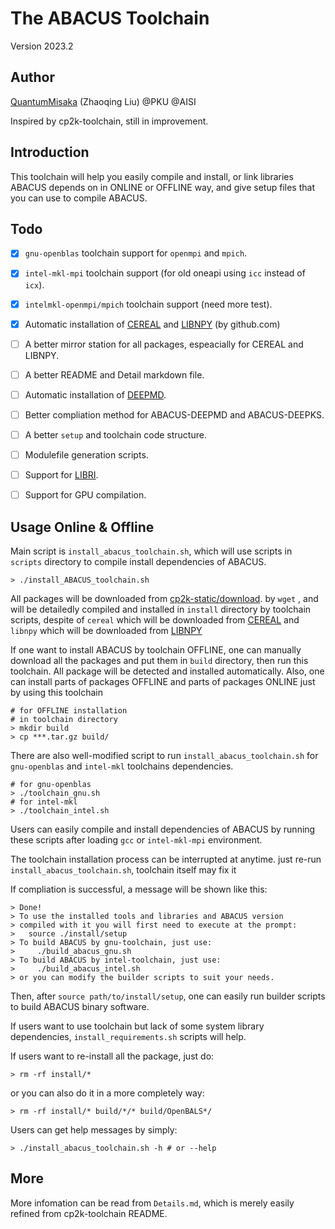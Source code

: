 # The ABACUS Toolchain
Version 2023.2

## Author
[QuantumMisaka](https://github.com/QuantumMisaka) 
(Zhaoqing Liu) @PKU @AISI

Inspired by cp2k-toolchain, still in improvement.

## Introduction

This toolchain will help you easily compile and install, 
or link libraries ABACUS depends on 
in ONLINE or OFFLINE way,
and give setup files that you can use to compile ABACUS.

## Todo
- [x] `gnu-openblas` toolchain support for `openmpi` and `mpich`.
- [x] `intel-mkl-mpi` toolchain support (for old oneapi using `icc` instead of `icx`).
- [x] `intelmkl-openmpi/mpich` toolchain support (need more test).
- [x] Automatic installation of [CEREAL](https://github.com/USCiLab/cereal) and [LIBNPY](https://github.com/llohse/libnpy) (by github.com)
- [ ] A better mirror station for all packages, espeacially for CEREAL and LIBNPY.
- [ ] A better README and Detail markdown file.
- [ ] Automatic installation of [DEEPMD](https://github.com/deepmodeling/deepmd-kit).
- [ ] Better compliation method for ABACUS-DEEPMD and ABACUS-DEEPKS.
- [ ] A better `setup` and toolchain code structure.
- [ ] Modulefile generation scripts.
- [ ] Support for [LIBRI](https://github.com/abacusmodeling/LibRI).
- [ ] Support for GPU compilation.


## Usage Online & Offline
Main script is `install_abacus_toolchain.sh`, 
which will use scripts in `scripts` directory 
to compile install dependencies of ABACUS.

```shell
> ./install_ABACUS_toolchain.sh
```

All packages will be downloaded from [cp2k-static/download](https://www.cp2k.org/static/downloads). by  `wget` , and will be detailedly compiled and installed in `install` directory by toolchain scripts, despite of `cereal` which will be downloaded from [CEREAL](https://github.com/USCiLab/cereal) and `libnpy` which will be downloaded from [LIBNPY](https://github.com/abacusmodeling/LibRI)

If one want to install ABACUS by toolchain OFFLINE, 
one can manually download all the packages and put them in `build` directory, 
then run this toolchain. 
All package will be detected and installed automatically. 
Also, one can install parts of packages OFFLINE and parts of packages ONLINE
just by using this toolchain

```shell
# for OFFLINE installation
# in toolchain directory
> mkdir build 
> cp ***.tar.gz build/
```

There are also well-modified script to run `install_abacus_toolchain.sh` for `gnu-openblas` and `intel-mkl` toolchains dependencies.

```shell
# for gnu-openblas
> ./toolchain_gnu.sh
# for intel-mkl
> ./toolchain_intel.sh
```

Users can easily compile and install dependencies of ABACUS
by running these scripts after loading `gcc` or `intel-mkl-mpi`
environment. 

The toolchain installation process can be interrupted at anytime.
just re-run `install_abacus_toolchain.sh`, toolchain itself may fix it

If compliation is successful, a message will be shown like this:

```shell
> Done!
> To use the installed tools and libraries and ABACUS version
> compiled with it you will first need to execute at the prompt:
>   source ./install/setup
> To build ABACUS by gnu-toolchain, just use:
>     ./build_abacus_gnu.sh
> To build ABACUS by intel-toolchain, just use:
>     ./build_abacus_intel.sh
> or you can modify the builder scripts to suit your needs.
```

Then, after `source path/to/install/setup`, one can easily 
run builder scripts to build ABACUS binary software.

If users want to use toolchain but lack of some system library
dependencies, `install_requirements.sh` scripts will help.

If users want to re-install all the package, just do:
```shell
> rm -rf install/*
```
or you can also do it in a more completely way:
```shell
> rm -rf install/* build/*/* build/OpenBALS*/
```

Users can get help messages by simply:
```shell
> ./install_abacus_toolchain.sh -h # or --help
```


## More
More infomation can be read from `Details.md`, 
which is merely easily refined from cp2k-toolchain README.